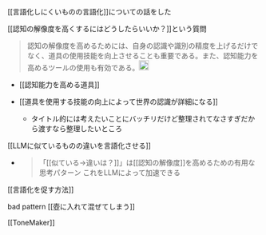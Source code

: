 
[[言語化しにくいものの言語化]]についての話をした

[[認知の解像度を高くするにはどうしたらいいか？]]という質問
> 認知の解像度を高めるためには、自身の認識や識別の精度を上げるだけでなく、道具の使用技能を向上させることも重要である。また、認知能力を高めるツールの使用も有効である。<img src='https://scrapbox.io/api/pages/nishio/omni/icon' alt='omni.icon' height="19.5"/>
- [[認知能力を高める道具]]

- [[道具を使用する技能の向上によって世界の認識が詳細になる]]
    - タイトル的には考えたいことにバッチリだけど整理されてなさすぎだから渡すなら整理したいところ

[[LLMに似ているものの違いを言語化させる]]
- > 「[[似ている→違いは？]]」は[[認知の解像度]]を高めるための有用な思考パターン これをLLMによって加速できる

[[言語化を促す方法]]

bad pattern
[[壺に入れて混ぜてしまう]]


[[ToneMaker]]
